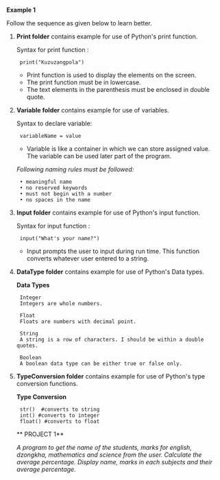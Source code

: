 **Example 1**

Follow the sequence as given below to learn better.

1. **Print folder** contains example for use of Python's print function.
  
      Syntax for print function :  
      
        print("Kuzuzangpola")
        
      - Print function is used to display the elements on the screen.
      - The print function must be in lowercase.
      - The text elements in the parenthesis must be enclosed in double quote.
      
2. **Variable folder** contains example for use of variables.
  
      Syntax to declare variable: 
      
        variableName = value
      
      - Variable is like a container in which we can store assigned value. The variable can be used later part of the program.
      
      _Following naming rules must be followed:_
      
        • meaningful name
        • no reserved keywords
        • must not begin with a number 
        • no spaces in the name

3. **Input folder** contains example for use of Python's input function.
  
      Syntax for input function :  
      
        input("What's your name?")
        
      - Input prompts the user to input during run time. This function converts whatever user entered to a string.

4. **DataType folder** contains example for use of Python's Data types.
  
      **Data Types**
      
        Integer
        Integers are whole numbers.
        
        Float
        Floats are numbers with decimal point.
        
        String
        A string is a row of characters. I should be within a double quotes.
        
        Boolean
        A boolean data type can be either true or false only.

5. **TypeConversion folder** contains example for use of Python's type conversion functions.
  
      **Type Conversion**
      
        str()  #converts to string 
        int() #converts to integer 
        float() #converts to float
 
 
   ** PROJECT 1**
   
    _A program to get the name of the students, marks for english, dzongkha, mathematics and science from the user. Calculate the average percentage. Display name,     marks in each subjects and their average percentage._
 
